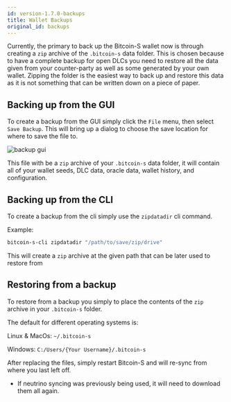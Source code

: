 ```yaml
---
id: version-1.7.0-backups
title: Wallet Backups
original_id: backups
---
```


Currently, the primary to back up the Bitcoin-S wallet now is through creating a `zip`
archive of the `.bitcoin-s` data folder. This is chosen because to have a complete backup
for open DLCs you need to restore all the data given from your counter-party as well as some
generated by your own wallet. Zipping the folder is the easiest way to back up and restore
this data as it is not something that can be written down on a piece of paper.

## Backing up from the GUI

To create a backup from the GUI simply click the `File` menu, then select `Save Backup`.
This will bring up a dialog to choose the save location for where to save the file to.

![backup gui](/img/doc-imgs/backup-gui.png)

This file with be a `zip` archive of your `.bitcoin-s` data folder, it will contain all
of your wallet seeds, DLC data, oracle data, wallet history, and configuration.

## Backing up from the CLI

To create a backup from the cli simply use the `zipdatadir` cli command.

Example:

```bash
bitcoin-s-cli zipdatadir "/path/to/save/zip/drive"
```

This will create a `zip` archive at the given path that can be later used to restore from

## Restoring from a backup

To restore from a backup you simply to place the contents of the `zip` archive in your `.bitcoin-s` folder.

The default for different operating systems is:

Linux & MacOs: `~/.bitcoin-s`

Windows: `C:/Users/{Your Username}/.bitcoin-s`

After replacing the files, simply restart Bitcoin-S and will re-sync from where you
last left off.

* If neutrino syncing was previously being used, it will need to download them all again.
